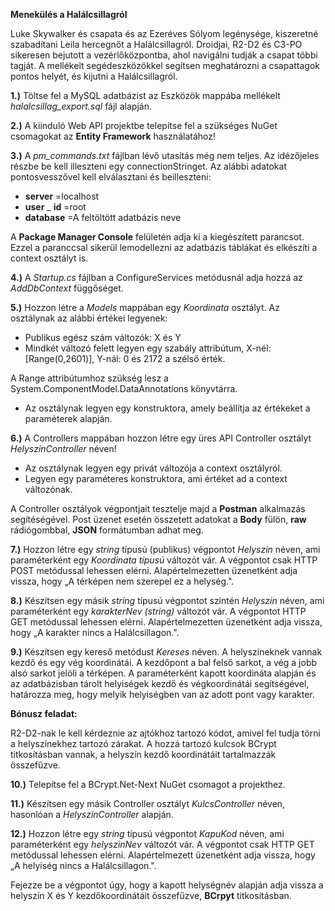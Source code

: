 **Menekülés a Halálcsillagról**

Luke Skywalker és csapata és az Ezeréves Sólyom legénysége, kiszeretné szabadítani Leila hercegnőt a Halálcsillagról. Droidjai, R2-D2 és C3-PO sikeresen bejutott a vezérlőközpontba, ahol navigálni tudják a csapat többi tagját.
 A mellékelt segédeszközökkel segítsen meghatározni a csapattagok pontos helyét, és kijutni a Halálcsillagról.

**1.)** Töltse fel a MySQL adatbázist az Eszközök mappába mellékelt _halalcsillag\_export.sql_ fájl alapján.

**2.)** A kiinduló Web API projektbe telepítse fel a szükséges NuGet csomagokat az **Entity Framework** használatához!

**3.)** A _pm\_commands.txt_ fájlban lévő utasítás még nem teljes. Az idézőjeles részbe be kell illeszteni egy connectionStringet. Az alábbi adatokat pontosvesszővel kell elválasztani és beilleszteni:

- **server** =localhost
- **user** \_ **id** =root
- **database** =A feltöltött adatbázis neve

A **Package Manager Console** felületén adja ki a kiegészített parancsot. Ezzel a paranccsal sikerül lemodellezni az adatbázis táblákat és elkészíti a context osztályt is.

**4.)** A _Startup.cs_ fájlban a ConfigureServices metódusnál adja hozzá az _AddDbContext_ függőséget.

**5.)** Hozzon létre a _Models_ mappában egy _Koordinata_ osztályt. Az osztálynak az alábbi értékei legyenek:

- Publikus egész szám változók: X és Y
- Mindkét változó felett legyen egy szabály attribútum, X-nél: [Range(0,2601)], Y-nál: 0 és 2172 a szélső érték.

A Range attribútumhoz szükség lesz a System.ComponentModel.DataAnnotations könyvtárra.

- Az osztálynak legyen egy konstruktora, amely beállítja az értékeket a paraméterek alapján.

**6.)** A Controllers mappában hozzon létre egy üres API Controller osztályt _HelyszinController_ néven!

- Az osztálynak legyen egy privát változója a context osztályról.
- Legyen egy paraméteres konstruktora, ami értéket ad a context változónak.

A Controller osztályok végpontjait tesztelje majd a **Postman** alkalmazás segítéségével. Post üzenet esetén összetett adatokat a **Body** fülön, **raw** rádiógombbal, **JSON** formátumban adhat meg.

**7.)** Hozzon létre egy _string_ típusú (publikus) végpontot _Helyszin_ néven, ami paraméterként egy _Koordinata típusú_ változót vár. A végpontot csak HTTP POST metódussal lehessen elérni. Alapértelmezetten üzenetként adja vissza, hogy „A térképen nem szerepel ez a helység.&quot;.

**8.)** Készítsen egy másik _string_ típusú végpontot szintén _Helyszin_ néven, ami paraméterként egy _karakterNev (string)_ változót vár. A végpontot HTTP GET metódussal lehessen elérni. Alapértelmezetten üzenetként adja vissza, hogy „A karakter nincs a Halálcsillagon.&quot;.

**9.)** Készítsen egy kereső metódust _Kereses_ néven. A helyszíneknek vannak kezdő és egy vég koordinátái. A kezdőpont a bal felső sarkot, a vég a jobb alsó sarkot jelöli a térképen. A paraméterként kapott koordináta alapján és az adatbázisban tárolt helyiségek kezdő és végkoordinátái segítségével, határozza meg, hogy melyik helyiségben van az adott pont vagy karakter.

**Bónusz feladat:**

R2-D2-nak le kell kérdeznie az ajtókhoz tartozó kódot, amivel fel tudja törni a helyszínekhez tartozó zárakat. A hozzá tartozó kulcsok BCrypt titkosításban vannak, a helyszín kezdő koordinátáit tartalmazzák összefűzve.

**10.)** Telepítse fel a BCrypt.Net-Next NuGet csomagot a projekthez.

**11.)** Készítsen egy másik Controller osztályt _KulcsController_ néven, hasonlóan a _HelyszinController_ alapján.

**12.)** Hozzon létre egy _string_ típusú végpontot _KapuKod_ néven, ami paraméterként egy _helyszinNev_ változót vár. A végpontot csak HTTP GET metódussal lehessen elérni. Alapértelmezett üzenetként adja vissza, hogy „A helyiség nincs a Halálcsillagon.&quot;.

Fejezze be a végpontot úgy, hogy a kapott helységnév alapján adja vissza a helyszín X és Y kezdőkoordinátáit összefűzve, **BCrpyt** titkosításban.
